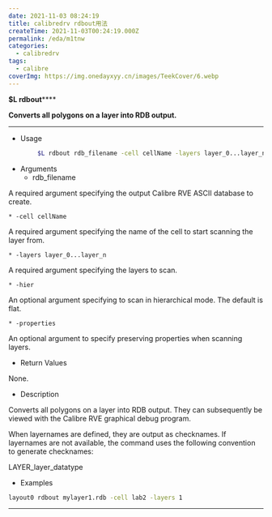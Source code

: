 ```yaml
---
date: 2021-11-03 08:24:19
title: calibredrv rdbout用法
createTime: 2021-11-03T00:24:19.000Z
permalink: /eda/m1tnw
categories:
  - calibredrv
tags:
  - calibre
coverImg: https://img.onedayxyy.cn/images/TeekCover/6.webp
---
```


**$L rdbout******

****Converts all polygons on a layer into RDB output.****

****

  * Usage 
```sh        
        $L rdbout rdb_filename -cell cellName -layers layer_0...layer_n [-hier] [-properties]
```
  * Arguments 
    * rdb_filename 

A required argument specifying the output Calibre RVE ASCII database to create.

    * -cell cellName 

A required argument specifying the name of the cell to start scanning the layer from.

    * -layers layer_0...layer_n 

A required argument specifying the layers to scan.

    * -hier 

An optional argument specifying to scan in hierarchical mode. The default is flat.

    * -properties 

An optional argument to specify preserving properties when scanning layers.

  * Return Values 

None.

  * Description 

Converts all polygons on a layer into RDB output. They can subsequently be viewed with the Calibre RVE graphical debug program.

When layernames are defined, they are output as checknames. If layernames are not available, the command uses the following convention to generate checknames:

LAYER_layer_datatype

  * Examples 
```sh        
layout0 rdbout mylayer1.rdb -cell lab2 -layers 1
```


****
